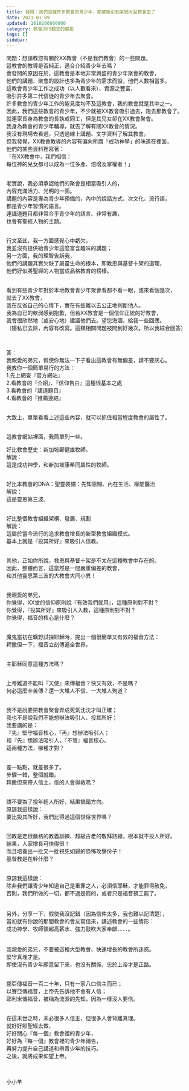 ```yaml
---
title: 發問：我們這裡許多教會的青少年，都被吸引到某間大型教會去了
date: 2021-01-09
updated: 1610206800000
category: 教會流行觀念的偏差
tags: []
sidebar: 
---
```


<p>問題：想請教您有關於XX教會（不是我們教會）的一些問題。<br/>
這教會的教導是否純正，適合介紹青少年去嗎？<br/>
會發問的原因在於，這教會是本地非常興盛的青少年聚會的教會，<br/>
他們的講題、聚會的設計也多為青少年的需求而設，他們人數相當多。<br/>
這教會青少年工作之成功（以人數看來）、資源之豐富，<br/>
吸引許多第二代信徒的青少年去聚會。<br/>
許多教會的青少年工作的能見度均不及這教會，我的教會就是其中之一。<br/>
因此，我們這些教會的青少年，不少就被XX教會吸引過去，跑去那教會了。<br/>
就連家長身為教會的長執或同工，但是其兒女卻在XX教會聚會。<br/>
我身為教會的青少年輔導，就去了解有關XX教會的情況。<br/>
我沒有現場去看過，只透過線上講題、文字資料了解其教會。<br/>
但我發覺，XX教會教導的內容有偏向所謂「成功神學」的味道在裡面，<br/>
他們的某些資料裡寫著：<br/>
「在XX教會中，我們相信：<br/>
每位神的兒女都可以成為一位多產、倍增及掌權者！」</p>
<p><br/>
老實說，我必須承認他們的聚會是相當吸引人的，<br/>
內容充滿活力、光明的一面。<br/>
講題的內容是專為青少年預備的，內中的說話方式、次文化、流行語，<br/>
都是青少年習慣的語言。<br/>
連講道題目都非常合乎青少年的語言、非常有趣，<br/>
也會有聖經人物的主題。</p>
<p><br/>
行文至此，我一方面感覺心中虧欠，<br/>
我並沒有提供給青少年這麼富含趣味的講題；<br/>
另一方面，我的理智告訴我，<br/>
他們的講題其實欠缺了屬靈生命的根本，即教恩與基督十架的道理，<br/>
他們好似將聖經的人物當成品格教育的榜樣。</p>
<p><br/>
看到有些青少年對於本地教會青少年聚會看都不看一眼，或來看個幾次，<br/>
就去了XX教會，<br/>
我在反省自己的心情下，實在有些難以去公正地判斷他人。<br/>
我為自已的軟弱感到抱歉，但若XX教會是一個信仰正統的好教會，<br/>
我會很欣然地（或安心地）建議他們去。望您海涵，給我一些回應。<br/>
（隱私已去除，內容有改寫。這類相關問題被問到好幾次。所以我綜合回答）</p>
<p> </p>
<p>答：<br/>
我親愛的弟兄，假使你無法一下子看出這教會有無偏差，請不要灰心。<br/>
我教你一個簡單易行的方法：<br/>
1.先上網查『官方網站』<br/>
2.看教會的『介紹』、『信仰告白』這種很基本之處<br/>
3.看教會的『講道題目』<br/>
4.看教會的『推薦連結』</p>
<p><br/>
大致上，單單看看上述這些內容，就可以抓住相當程度教會的屬性了。</p>
<p><br/>
這教會網站裡面，我簡單列一些。</p>
<p>好比教會歷史：新加坡鄺健雄牧師。<br/>
解說：<br/>
這是成功神學，和新加坡康希同屬性的牧師。</p>
<p><br/>
好比本教會的DNA：聖靈裝備：先知恩賜、內在生活、權能醫治<br/>
解說：<br/>
這是靈恩第三波。</p>
<p><br/>
好比整個教會組織架構、發展、規劃<br/>
解說：<br/>
這屬於當今流行的追求教會增長的新型教會組織模式。<br/>
基本上就是『投其所好』來吸引人信教。</p>
<p><br/>
其他，正如你所說，救恩與基督十架是不太在這種教會中存在的。<br/>
因此，整體而言，這當然是一間嚴重偏差的教會，<br/>
和其他靈恩第三波的大教會大同小異！</p>
<p><br/>
我親愛的弟兄，<br/>
你覺得，XX堂的信仰原則說『有效我們就用』，這種原則對不對？<br/>
你覺得，『投其所好』來吸引人入教，這種原則對不對？<br/>
你覺得，福音的核心是什麼？</p>
<p><br/>
魔鬼當初在曠野試探耶穌時，提出一個很簡單又有效的福音方法：<br/>
拜撒但一下，福音立刻傳遍全世界。</p>
<p><br/>
主耶穌同意這種方法嗎？</p>
<p><br/>
上帝難道不能叫『天使』來傳福音？快又有效，不是嗎？<br/>
何必這麼辛苦傳？還一大堆人不信、一大堆人殉道？</p>
<p><br/>
我不是說要把教會聚會弄成死氣沈沈才叫正確；<br/>
我也不是說我們不能想辦法吸引人、投其所好；<br/>
我要講的是：<br/>
『先』堅守福音核心，『再』想辦法吸引人；<br/>
和『先』想辦法吸引人，『不管』福音核心。<br/>
這兩種方法，哪種才對？<br/>
 </p>
<p>差一點點，就差很多了。<br/>
步驟一錯，整個就錯。<br/>
拜撒但來帶人信主，信的人會得救嗎？<br/>
 </p>
<p>請不要為了投年輕人所好，結果搞錯方向。<br/>
原諒我這樣說：<br/>
要比投其所好，我們比得過這個世俗世界嗎？<br/>
 </p>
<p>回教是走很嚴格的教義訓練、超級古老的敬拜路線，根本就不投人所好。<br/>
結果，人家增長可快得很！<br/>
而且培養出一批又一批視死如歸的恐怖攻擊份子！<br/>
基督教是在幹什麼？<br/>
 </p>
<p>原諒我這樣說：<br/>
除非我們讓青少年知道自己是重罪之人，必須信耶穌，才能罪得赦免，<br/>
否則，我們所做的一切，都不過是假的，或者只是福音預工罷了。<br/>
 <br/>
 <br/>
另外，分享一下，假使我沒記錯（因為信件太多，我也難以記清楚），<br/>
當初就有你說的那間教會的會友寫信來，講述教會的一些情形：<br/>
成功神學、牧師領超高薪水、強力鼓吹大家奉獻、、、、。<br/>
 <br/>
 <br/>
我親愛的弟兄，不要被這種大型教會、快速增長的教會所迷惑。<br/>
堅守真理才是。<br/>
即使沒有青少年願意留下來，也沒有關係，忠於上帝才是正路。<br/>
 </p>
<p>挪亞傳福音一百二十年，只有一家八口信主而已；<br/>
以賽亞傳福音，上帝先告訴他不會有人信；<br/>
耶利米傳福音，被稱為流淚的先知，因為一樣沒人要信。<br/>
 </p>
<p>在這末世之時，未必很多人信主，但很多人會背離真理。<br/>
就好好照聖經去做，<br/>
好好關心『每一個』教會裡的青少年，<br/>
好好為『每一個』教會裡的青少年禱告，<br/>
再努力提升自己講道和帶青少年的技巧。<br/>
之後，就將成果仰望上帝。<br/>
 <br/>
 </p>
<p>小小羊</p>
